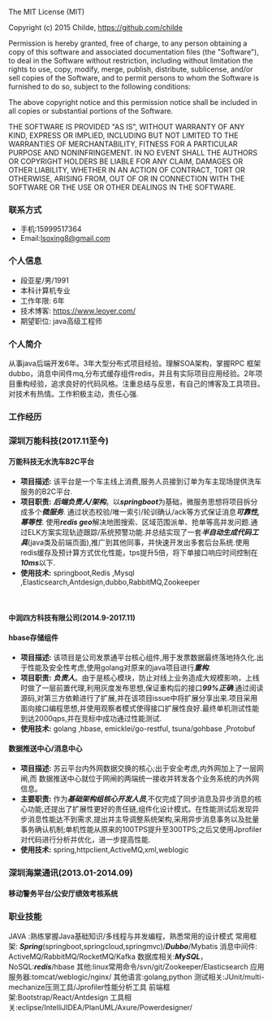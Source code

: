The MIT License (MIT)

Copyright (c) 2015 Childe, https://github.com/childe

Permission is hereby granted, free of charge, to any person obtaining a copy
of this software and associated documentation files (the "Software"), to deal
in the Software without restriction, including without limitation the rights
to use, copy, modify, merge, publish, distribute, sublicense, and/or sell
copies of the Software, and to permit persons to whom the Software is
furnished to do so, subject to the following conditions:

The above copyright notice and this permission notice shall be included in all
copies or substantial portions of the Software.

THE SOFTWARE IS PROVIDED "AS IS", WITHOUT WARRANTY OF ANY KIND, EXPRESS OR
IMPLIED, INCLUDING BUT NOT LIMITED TO THE WARRANTIES OF MERCHANTABILITY,
FITNESS FOR A PARTICULAR PURPOSE AND NONINFRINGEMENT. IN NO EVENT SHALL THE
AUTHORS OR COPYRIGHT HOLDERS BE LIABLE FOR ANY CLAIM, DAMAGES OR OTHER
LIABILITY, WHETHER IN AN ACTION OF CONTRACT, TORT OR OTHERWISE, ARISING FROM,
OUT OF OR IN CONNECTION WITH THE SOFTWARE OR THE USE OR OTHER DEALINGS IN THE
SOFTWARE.

### 联系方式
- 手机:15999517364
- Email:lsoxing8@gmail.com

### 个人信息
- 段亚星/男/1991
- 本科计算机专业
- 工作年限: 6年
- 技术博客: https://www.leoyer.com/
- 期望职位: java高级工程师

### 个人简介
 从事java后端开发6年。3年大型分布式项目经验。理解SOA架构，掌握RPC 框架dubbo，消息中间件mq,分布式缓存组件redis，并且有实际项目应用经验。2年项目重构经验，追求良好的代码风格。注重总结与反思，有自己的博客及工具项目。对技术有热情。工作积极主动，责任心强.
 

### 工作经历

### 深圳万能科技(2017.11至今)

#### 万能科技无水洗车B2C平台

- **项目描述:** 该平台是一个车主线上消费,服务人员接到订单为车主现场提供洗车服务的B2C平台.
- **项目职责:** ***后端负责人/架构***。以***springboot***为基础，微服务思想将项目拆分成多个***微服务***.  通过状态校验/唯一索引/轮训确认/ack等方式保证消息***可靠性,幂等性***. 使用***redis geo***解决地图搜索、区域范围派单、抢单等高并发问题.通过ELK方案实现轨迹跟踪/系统预警功能.并总结实现了一套***半自动生成代码工具***(java类及前端页面),推广到其他同事，并快速开发出多套后台系统.使用redis缓存及预计算方式优化性能，tps提升5倍，将下单接口响应时间控制在***10ms***以下.
- **使用技术:** springboot,Redis ,Mysql ,Elasticsearch,Antdesign,dubbo,RabbitMQ,Zookeeper

&nbsp;
&nbsp;
&nbsp;

#### 中润四方科技有限公司(2014.9-2017.11)
#### hbase存储组件

- **项目描述:** 该项目是公司发票通平台核心组件,用于发票数据最终落地持久化.出于性能及安全性考虑,使用golang对原来的java项目进行***重构***.
- **项目职责:**  ***负责人***。由于是核心模块，防止对线上业务造成大规模影响，上线时做了一层前置代理,利用灰度发布思想,保证重构后的接口***99%正确***.通过阅读源码,对第三方依赖进行了扩展,并在该项目issue中将扩展分享出来.项目采用面向接口编程思想,并使用观察者模式使得接口扩展性良好.最终单机测试性能到达2000qps,并在竞标中成功通过性能测试.
- **使用技术:** golang ,hbase, emicklei/go-restful,  tsuna/gohbase ,Protobuf


#### 数据推送中心/消息中心

- **项目描述:**  苏云平台内外网数据交换的核心;出于安全考虑,内外网加上了一层网闸,而
数据推送中心就位于网闸的两端统一接收并转发各个业务系统的内外网信息。
- **主要职责:**  作为***基础架构组核心开发人员***,不仅完成了同步消息及异步消息的核心功能,还提出了扩展性更好的责任链,组件化设计模式。在性能测试后发现异步消息性能达不到需求,提出并主导调整系统架构,采用异步消息事务以及批量事务确认机制;单机性能从原来的100TPS提升至300TPS;之后又使用Jprofiler对代码进行分析并优化，进一步提高性能.
- **使用技术:** spring,httpclient,ActiveMQ,xml,weblogic

### 深圳海棠通讯(2013.01-2014.09)
#### 移动警务平台/公安厅绩效考核系统

### 职业技能

JAVA :熟练掌握Java基础知识/多线程与并发编程，熟悉常用的设计模式
常用框架: ***Spring***(springboot,springcloud,springmvc)/***Dubbo***/Mybatis
消息中间件: ActiveMQ/RabbitMQ/RocketMQ/Kafka
数据库相关:***MySQL***，NoSQL:***redis***/hbase
其他:linux常用命令/svn/git/Zookeeper/Elasticsearch
应用服务器:tomcat/weblogic/nginx/
其他语言:golang,python
测试相关:JUnit/multi-mechanize压测工具/Jprofiler性能分析工具
前端框架:Bootstrap/React/Antdesign
工具相关:eclipse/IntelliJIDEA/PlanUML/Axure/Powerdesigner/


 
